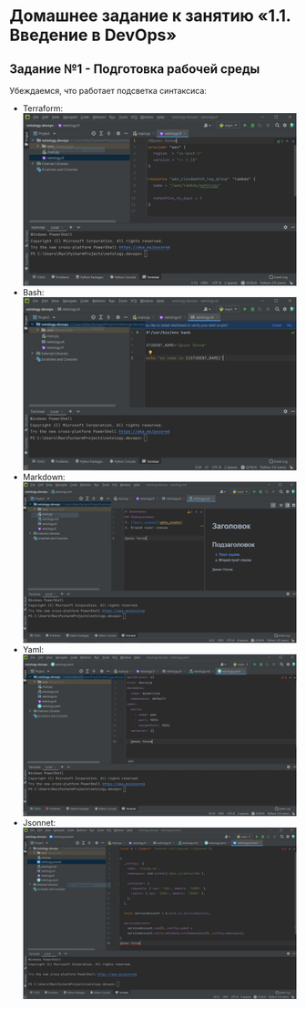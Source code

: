 # Домашнее задание к занятию «1.1. Введение в DevOps»

## Задание №1 - Подготовка рабочей среды

Убеждаемся, что работает подсветка синтаксиса:
  - Terraform: ![Терраформ](img/netology.tf.JPG)
  - Bash: ![bash](img/netology.sh.JPG)
  - Markdown: ![markdown](img/netology.md.JPG)
  - Yaml: ![Yaml](img/netology.yaml.JPG)
  - Jsonnet: ![Jsonnet](img/netology.jsonnet.JPG)